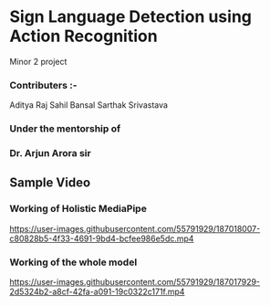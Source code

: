 # Sign Language Detection using Action Recognition
Minor 2 project

### Contributers :- 
Aditya Raj
Sahil Bansal
Sarthak Srivastava
### Under the mentorship of 
### Dr. Arjun Arora sir

## Sample Video
### Working of Holistic MediaPipe




https://user-images.githubusercontent.com/55791929/187018007-c80828b5-4f33-4691-9bd4-bcfee986e5dc.mp4



### Working of the whole model




https://user-images.githubusercontent.com/55791929/187017929-2d5324b2-a8cf-42fa-a091-19c0322c171f.mp4

